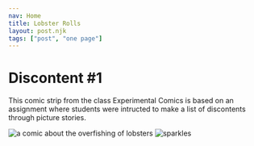 ```yaml
---
nav: Home
title: Lobster Rolls
layout: post.njk
tags: ["post", "one page"]
---
```


# Discontent #1
This comic strip from the class Experimental Comics is based on an assignment where students were intructed to make a list of discontents through picture stories. 

<img src="{{ '/assets/TheLastLobsterRoll.JPG' | prefixedUrl }}" alt="a comic about the overfishing of lobsters">

<img class=gif src= "{{ '/assets/gif/leaf.gif' | prefixedUrl }}" alt="sparkles">